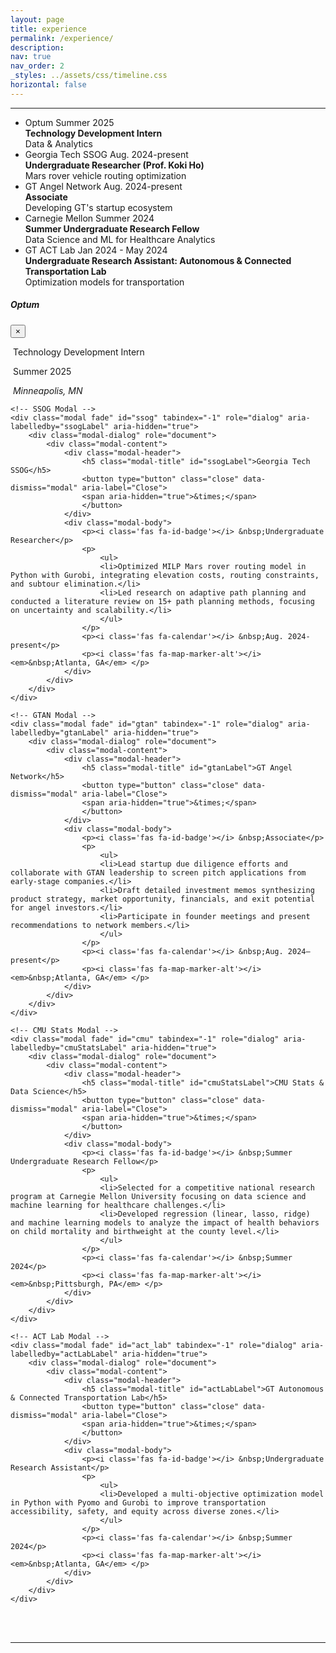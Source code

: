 ```yaml
---
layout: page
title: experience
permalink: /experience/
description:
nav: true
nav_order: 2
_styles: ../assets/css/timeline.css
horizontal: false
---
```


<link rel="stylesheet" href="../assets/css/timeline.css">
<link rel="stylesheet" href="https://stackpath.bootstrapcdn.com/bootstrap/4.5.2/css/bootstrap.min.css">
<link rel="stylesheet" href="https://cdnjs.cloudflare.com/ajax/libs/font-awesome/5.15.1/css/all.min.css">

<body>
<hr>
<ul class="timeline">

<li>
    <div class="direction-l" data-toggle="modal" data-target="#optum">
        <div class="flag-wrapper">
            <span class="flag">Optum</span>
            <span class="time-wrapper"><span class="time">Summer 2025</span></span>
        </div>
        <div class="desc">
            <b>Technology Development Intern</b> <br>
            Data & Analytics <br>
        </div>
    </div>
</li>

<li>
    <div class="direction-r" data-toggle="modal" data-target="#ssog">
        <div class="flag-wrapper">
            <span class="flag">Georgia Tech SSOG</span>
            <span class="time-wrapper"><span class="time">Aug. 2024-present</span></span>
        </div>
        <div class="desc">
            <b>Undergraduate Researcher (Prof. Koki Ho)</b> <br>
            Mars rover vehicle routing optimization <br>
        </div>
    </div>
</li>

<li>
    <div class="direction-l" data-toggle="modal" data-target="#gtan">
        <div class="flag-wrapper">
            <span class="flag">GT Angel Network</span>
            <span class="time-wrapper"><span class="time">Aug. 2024-present</span></span>
        </div>
        <div class="desc">
            <b>Associate</b> <br>
            Developing GT's startup ecosystem<br>
        </div>
    </div>
</li>

<li>
    <div class="direction-r" data-toggle="modal" data-target="#cmu">
        <div class="flag-wrapper">
            <span class="flag">Carnegie Mellon</span>
            <span class="time-wrapper"><span class="time">Summer 2024</span></span>
        </div>
        <div class="desc">
            <b>Summer Undergraduate Research Fellow</b> <br>
            Data Science and ML for Healthcare Analytics <br>
        </div>
    </div>
</li>

<li>
    <div class="direction-l" data-toggle="modal" data-target="#act_lab">
        <div class="flag-wrapper">
            <span class="flag">GT ACT Lab</span>
            <span class="time-wrapper"><span class="time">Jan 2024 - May 2024</span></span>
        </div>
        <div class="desc">
            <b>Undergraduate Research Assistant: Autonomous & Connected Transportation Lab</b> <br>
            Optimization models for transportation<br>
        </div>
    </div>
</li>

</ul>

<!-- All modals -->
<div>
    <!-- Optum Modal -->
    <div class="modal fade" id="optum" tabindex="-1" role="dialog" aria-labelledby="optumLabel" aria-hidden="true">
        <div class="modal-dialog" role="document">
            <div class="modal-content">
                <div class="modal-header">
                    <h5 class="modal-title" id="optumLabel">Optum</h5>
                    <button type="button" class="close" data-dismiss="modal" aria-label="Close">
                    <span aria-hidden="true">&times;</span>
                    </button>
                </div>
                <div class="modal-body">
                    <p><i class='fas fa-id-badge'></i> &nbsp;Technology Development Intern</p>
                    <p><i class='fas fa-calendar'></i> &nbsp;Summer 2025</p>
                    <p><i class='fas fa-map-marker-alt'></i> <em>&nbsp;Minneapolis, MN</em> </p>
                </div>
            </div>
        </div>
    </div>

    <!-- SSOG Modal -->
    <div class="modal fade" id="ssog" tabindex="-1" role="dialog" aria-labelledby="ssogLabel" aria-hidden="true">
        <div class="modal-dialog" role="document">
            <div class="modal-content">
                <div class="modal-header">
                    <h5 class="modal-title" id="ssogLabel">Georgia Tech SSOG</h5>
                    <button type="button" class="close" data-dismiss="modal" aria-label="Close">
                    <span aria-hidden="true">&times;</span>
                    </button>
                </div>
                <div class="modal-body">
                    <p><i class='fas fa-id-badge'></i> &nbsp;Undergraduate Researcher</p>
                    <p>
                        <ul>
                        <li>Optimized MILP Mars rover routing model in Python with Gurobi, integrating elevation costs, routing constraints, and subtour elimination.</li>
                        <li>Led research on adaptive path planning and conducted a literature review on 15+ path planning methods, focusing on uncertainty and scalability.</li>
                        </ul>
                    </p>
                    <p><i class='fas fa-calendar'></i> &nbsp;Aug. 2024-present</p>
                    <p><i class='fas fa-map-marker-alt'></i> <em>&nbsp;Atlanta, GA</em> </p>
                </div>
            </div>
        </div>
    </div>

    <!-- GTAN Modal -->
    <div class="modal fade" id="gtan" tabindex="-1" role="dialog" aria-labelledby="gtanLabel" aria-hidden="true">
        <div class="modal-dialog" role="document">
            <div class="modal-content">
                <div class="modal-header">
                    <h5 class="modal-title" id="gtanLabel">GT Angel Network</h5>
                    <button type="button" class="close" data-dismiss="modal" aria-label="Close">
                    <span aria-hidden="true">&times;</span>
                    </button>
                </div>
                <div class="modal-body">
                    <p><i class='fas fa-id-badge'></i> &nbsp;Associate</p>
                    <p>
                        <ul>
                        <li>Lead startup due diligence efforts and collaborate with GTAN leadership to screen pitch applications from early-stage companies.</li>
                        <li>Draft detailed investment memos synthesizing product strategy, market opportunity, financials, and exit potential for angel investors.</li>
                        <li>Participate in founder meetings and present recommendations to network members.</li>
                        </ul>
                    </p>
                    <p><i class='fas fa-calendar'></i> &nbsp;Aug. 2024–present</p>
                    <p><i class='fas fa-map-marker-alt'></i> <em>&nbsp;Atlanta, GA</em> </p>
                </div>
            </div>
        </div>
    </div>

    <!-- CMU Stats Modal -->
    <div class="modal fade" id="cmu" tabindex="-1" role="dialog" aria-labelledby="cmuStatsLabel" aria-hidden="true">
        <div class="modal-dialog" role="document">
            <div class="modal-content">
                <div class="modal-header">
                    <h5 class="modal-title" id="cmuStatsLabel">CMU Stats & Data Science</h5>
                    <button type="button" class="close" data-dismiss="modal" aria-label="Close">
                    <span aria-hidden="true">&times;</span>
                    </button>
                </div>
                <div class="modal-body">
                    <p><i class='fas fa-id-badge'></i> &nbsp;Summer Undergraduate Research Fellow</p>
                    <p>
                        <ul>
                        <li>Selected for a competitive national research program at Carnegie Mellon University focusing on data science and machine learning for healthcare challenges.</li>
                        <li>Developed regression (linear, lasso, ridge) and machine learning models to analyze the impact of health behaviors on child mortality and birthweight at the county level.</li>
                        </ul>
                    </p>
                    <p><i class='fas fa-calendar'></i> &nbsp;Summer 2024</p>
                    <p><i class='fas fa-map-marker-alt'></i> <em>&nbsp;Pittsburgh, PA</em> </p>
                </div>
            </div>
        </div>
    </div>

    <!-- ACT Lab Modal -->
    <div class="modal fade" id="act_lab" tabindex="-1" role="dialog" aria-labelledby="actLabLabel" aria-hidden="true">
        <div class="modal-dialog" role="document">
            <div class="modal-content">
                <div class="modal-header">
                    <h5 class="modal-title" id="actLabLabel">GT Autonomous & Connected Transportation Lab</h5>
                    <button type="button" class="close" data-dismiss="modal" aria-label="Close">
                    <span aria-hidden="true">&times;</span>
                    </button>
                </div>
                <div class="modal-body">
                    <p><i class='fas fa-id-badge'></i> &nbsp;Undergraduate Research Assistant</p>
                    <p>
                        <ul>
                        <li>Developed a multi-objective optimization model in Python with Pyomo and Gurobi to improve transportation accessibility, safety, and equity across diverse zones.</li>
                        </ul>
                    </p>
                    <p><i class='fas fa-calendar'></i> &nbsp;Summer 2024</p>
                    <p><i class='fas fa-map-marker-alt'></i> <em>&nbsp;Atlanta, GA</em> </p>
                </div>
            </div>
        </div>
    </div>

</div>

<br>
<br>
<hr>
<br>
<br>
<script src="https://code.jquery.com/jquery-3.5.1.slim.min.js"></script>
<script src="https://cdn.jsdelivr.net/npm/@popperjs/core@2.5.3/dist/umd/popper.min.js"></script>
<script src="https://stackpath.bootstrapcdn.com/bootstrap/4.5.2/js/bootstrap.min.js"></script>
</body>
